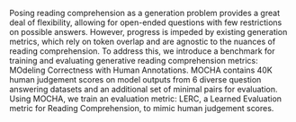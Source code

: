 Posing reading comprehension as a generation problem provides a great deal of flexibility,
allowing for open-ended questions with few restrictions on possible answers. However,
progress is impeded by existing generation metrics, which rely on token overlap and are
agnostic to the nuances of reading comprehension. To address this, we introduce a benchmark
for training and evaluating generative reading comprehension metrics: MOdeling Correctness
with Human Annotations. MOCHA contains 40K human judgement scores on model outputs from 6
diverse question answering datasets and an additional set of minimal pairs for evaluation.
Using MOCHA, we train an evaluation metric: LERC, a Learned Evaluation metric for Reading
Comprehension, to mimic human judgement scores.
